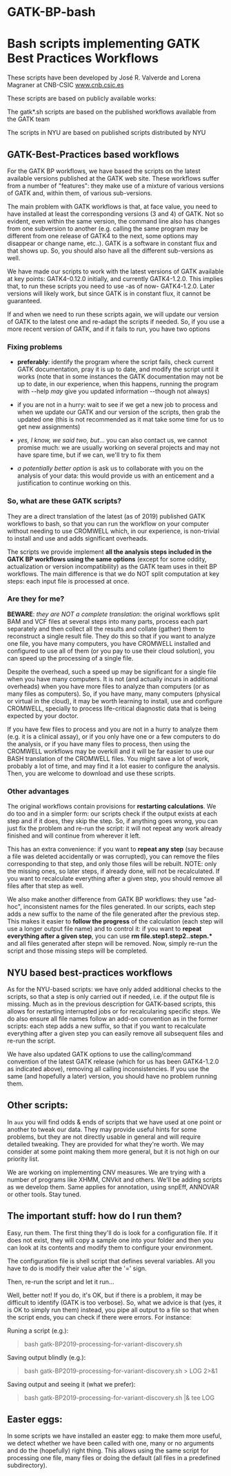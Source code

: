 # GATK-BP-bash
# Bash scripts implementing GATK Best Practices Workflows

These scripts have been developed by José R. Valverde and Lorena Magraner at CNB-CSIC
www.cnb.csic.es

These scripts are based on publicly available works:

  The gatk*.sh scripts are based on the published workflows available from the GATK team

  The scripts in NYU are based on published scripts distributed by NYU

## GATK-Best-Practices based workflows
 
For the GATK BP workflows, we have based the scripts on the latest available versions
published at the GATK web site. These workflows suffer from a number of "features": they 
make use of a mixture of various versions of GATK and, within them, of various sub-versions.
 
The main problem with GATK workflows is that, at face value, you need to have installed at 
least the corresponding versions (3 and 4) of GATK. Not so evident, even within the same 
version, the command line also has changes from one subversion to another (e.g. calling the
same program may be different from one release of GATK4 to the next, some options may
disappear or change name, etc..). GATK is a software in constant flux and that shows up.
So, you should also have all the different sub-versions as well.
 
We have made our scripts to work with the latest versions of GATK available at key
points: GATK4-0.12.0 initially, and currently GATK4-1.2.0. This implies that, to run
these scripts you need to use -as of now- GATK4-1.2.0. Later versions will likely work,
but since GATK is in constant flux, it cannot be guaranteed.
 
If and when we need to run these scripts again, we will update our version of GATK to 
the latest one and re-adapt the scripts if needed. So, if you use a more recent version
of GATK, and if it fails to run, you have two options

### Fixing problems
 
* __preferably__: identify the program where the script fails, check current GATK
     documentation, pray it is up to date, and modify the script until it works (note
     that in some instances the GATK documentation may not be up to date, in our
     experience, when this happens, running the program with --help *may* give you
     updated information --though not always)
     
* if you are not in a hurry: wait to see if we get a new job to process and 
     when we update our GATK and our version of the scripts, then grab the updated one
     (this is not recommended as it mat take some time for us to get new assignments)
     
* _yes, I know, we said two, but_... you can also contact us, we cannot promise
     much: we are usually working on several projects and may not have spare time, 
     but if we can, we'll try to fix them
     
 * _a potentially better option_ is ask us to collaborate with you on the analysis of
     your data: this would provide us with an enticement and a justification to
     continue working on this.


### So, what are these GATK scripts?
  
They are a direct translation of the latest (as of 2019) published GATK workflows to
bash, so that you can run the workflow on your computer without needing to use CROMWELL
which, in our experience, is non-trivial to install and use and adds significant overheads.

The scripts we provide implement __all the analysis steps included in the GATK BP workflows
using the same options__ (except for some oddity, actualization or version incompatibility)
as the GATK team uses in theit BP workflows. The main difference is that we do NOT split
computation at key steps: each input file is processed at once.

### Are they for me?

__BEWARE__: _they are NOT a complete translation_: the original workflows split BAM and VCF files
at several steps into many parts, process each part separately and then collect all the
results and collate (gather) them to reconstruct a single result file. They do this so
that if you want to analyze one file, you have many computers, you have CROMWELL installed
and configured to use all of them (or you pay to use their cloud solution), you can
speed up the processing of a single file.

Despite the overhead, such a speed up may be significant for a single file when you have 
many computers. It is not (and actually incurs in additional overheads) when you have 
more files to analyze than computers (or as many files as computers). So, if you have many, 
many computers (physical or virtual in the cloud), it may be worth learning to install, use 
and configure CROMWELL, specially to process life-critical diagnostic data that is being 
expected by your doctor.

If you have few files to process and you are not in a hurry to analyze them (e.g. it is a 
clinical assay), or if you only have one or a few computers to do the analysis, or if
you have many files to process, then using the CROMWELL workflows may be overkill and
it will be far easier to use our BASH translation of the CROMWELL files. You might save a
lot of work, probably a lot of time, and may find it a lot easier to configure the
analysis. Then, you are welcome to download and use these scripts.

### Other advantages

The original workflows contain provisions for __restarting calculations__. We do too and
in a simpler form: our scripts check if the output exists at each step and if it does, 
they skip the step. So, if anything goes wrong, you can just fix the problem and re-run
the script: it will not repeat any work already finished and will continue from 
wherever it left. 

This has an extra convenience: if you want to __repeat any step__ (say because a file was 
deleted accidentally or was corrupted), you can remove the files corresponding to that 
step, and only those files will be rebuilt. NOTE: only the missing ones, so later steps, 
if already done, will not be recalculated. If you want to recalculate everything after
a given step, you should remove all files after that step as well.

We also make another difference from GATK BP workflows: they use "ad-hoc", inconsistent
names for the files generated. In our scripts, each step adds a new suffix to the name
of the file generated after the previous step. This makes it easier to __follow the
progress__ of the calculation (each step will use a longer output file name) and to
control it: if you want to __repeat everything after a given step__, you can use 
__rm file.step1.step2..stepn.*__ and all files generated after stepn will be removed. Now,
simply re-run the script and those missing steps will be completed.


## NYU based best-practices workflows

As for the NYU-based scripts: we have only added additional checks to the scripts, so that
a step is only carried out if needed, i.e. if the output file is missing. Much as in the
previous description for GATK-based scripts, this allows for restarting interrupted 
jobs or for recalcularing specific steps. We do also ensure all file names follow
an add-on convention as in the former scripts: each step adds a new suffix, so that
if you want to recalculate everything after a given step you can easily remove all
subsequent files and re-run the script.

We have also updated GATK options to use the calling/command convention of the latest
GATK release (which for us has been GATK4-1.2.0 as indicated above), removing all
calling inconsistencies. If you use the same (and hopefully a later) version, you
should have no problem running them.

## Other scripts:

In `aux` you will find odds & ends of scripts that we have used at one point or
another to tweak our data. They may provide useful hints for some problems, but
they are not directly usable in general and will require detailed tweaking. They
are provided for what they're worth. We may consider at some point making them 
more general, but it is not high on our priority list.


We are working on implementing CNV measures. We are trying with a number of programs
like XHMM, CNVkit and others. We'll be adding scripts as we develop them. Same 
applies for annotation, using snpEff, ANNOVAR or other tools. Stay tuned.


## The important stuff: how do I run them?

Easy, run them. The first thing they'll do is look for a configuration file. If it
does not exist, they will copy a sample one into your folder and then you can look
at its contents and modify them to configure your environment.

The configuration file is shell script that defines several variables. All you
have to do is modify their value after the '=' sign.

Then, re-run the script and let it run...

Well, better not! If you do, it's OK, but if there is a problem, it may be
difficult to identify (GATK is too verbose). So, what we advice is that (yes,
it is OK to simply run them) instead, you pipe all output to a file so that
when the script ends, you can check if there were errors. For instance:

Runing a script (e.g.):

> bash gatk-BP2019-processing-for-variant-discovery.sh

Saving output blindly (e.g.):

> bash gatk-BP2019-processing-for-variant-discovery.sh > LOG 2>&1

Saving output and seeing it (what we prefer):

> bash gatk-BP2019-processing-for-variant-discovery.sh |& tee LOG


## Easter eggs:

In some scripts we have installed an easter egg: to make them more useful,
we detect whether we have been called with one, many or no arguments and
do the (hopefully) right thing. This allows using the same script for 
processing one file, many files or doing the default (all files in a
predefined subdirectory).

